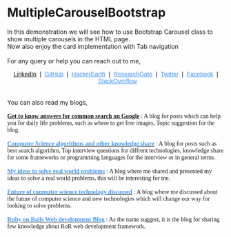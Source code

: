 # MultipleCarouselBootstrap
In this demonstration we will see how to use Bootstrap Carousel class to show multiple carousels in the HTML page.<br>
Now also enjoy the card implementation with Tab navigation
<br><br>
For any query or help you can reach out to me,<br>
<div style="text-align: center;"><font color="#4697ec" face="helvetica"><a href="https://www.linkedin.com/in/shubham-mishra-7bb124193/" target="_blank">LinkedIn</a>&nbsp;&nbsp;</font><font face="helvetica">|&nbsp;</font><font face="helvetica"><font color="#4697ec">&nbsp;</font><a href="https://github.com/codertcet111" style="color: #4697ec;" target="_blank">GitHub</a>&nbsp; |&nbsp;</font><font face="helvetica"><font color="#4697ec">&nbsp;</font><span style="color: #4697ec;"><a href="https://www.hackerearth.com/@shubham42" style="color: #4697ec;" target="_blank">HackerEarth</a>&nbsp;</span><font color="#4697ec">&nbsp;</font>|&nbsp;<font color="#4697ec">&nbsp;</font><span style="color: #4697ec;"><a href="https://www.researchgate.net/profile/Shubham_Mishra39" style="color: #4697ec;" target="_blank">ResearchGate</a></span><font color="#4697ec">&nbsp;</font>&nbsp;|&nbsp;&nbsp;<span style="color: #4697ec;"><a href="https://twitter.com/shubham_mishra1" style="color: #4697ec;" target="_blank">Twitter</a>&nbsp;</span>&nbsp;|&nbsp;<font color="#4697ec">&nbsp;</font><a href="https://www.facebook.com/profile.php?id=100046030248808" style="color: #4697ec;" target="_blank">Facebook</a><font color="#4697ec">&nbsp;&nbsp;</font>|<font color="#4697ec">&nbsp;&nbsp;</font><a href="https://stackoverflow.com/users/7516788/shubham-mishra" style="color: #4697ec;" target="_blank">StackOverflow</a></font></div></div><div><font face="georgia"><br /></font></div><br>
You can also read my blogs,
<div><font face="georgia"><br /></font></div><div><font color="#4697ec"><a href="https://greate-inside-story-shubham-mishra.blogspot.com/"><b><font face="verdana">Get to know answers for common search on Google</font></b></a><font face="georgia">&nbsp;</font></font><font face="georgia">: A blog for posts which can help you for daily life problems, such as where to get free images, Topic suggestion for the blog.</font><br /></div><div><font face="georgia"><br /></font></div><div><a href="https://algorithm-analysis-shubham-mishra.blogspot.com/"><b><font color="#4697ec" face="verdana">Computer Science algorithms and other knowledge share</font></b></a><font face="georgia">&nbsp;: A blog for posts such as best search algorithm, Top interview questions for diffrent technologies, knowledge share for some frameworks or programming languages for the interview or in general terms.</font></div><div><font face="georgia"><br /></font></div><div><font face="verdana"><a href="https://shubham-mishra-creative-idea.blogspot.com/"><b><font color="#4697ec">My ideas to solve real world problems</font></b></a>&nbsp;</font><font face="georgia">: A blog where me shared and presented my ideas to solve a real world problems, this will be interesting for me.</font><br /></div><div><font face="georgia"><br /></font></div><div><a href="https://computer-future-shubham-mishra.blogspot.com/"><b><font color="#4697ec" face="verdana">Future of computer science technology discussed</font></b></a><font face="georgia">&nbsp;: A blog where me discussed about the future of computer science and new technologies which will change our way for looking to solve problems.</font><br /></div><div><font face="georgia"><br /></font></div><div><font face="verdana"><a href="https://ruby-on-rails-explore-shubham-mishra.blogspot.com/"><b><font color="#4697ec">Ruby on Rails Web development Blog</font></b></a>&nbsp;</font><font face="georgia">: As the name suggest, it is the blog for sharing few knowledge about RoR web development framework.</font><br /></div><div><font face="georgia"><br /></font></div><div><font face="georgia"><br /></font></div>
